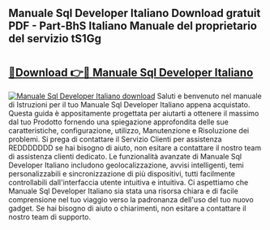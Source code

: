 ## Manuale Sql Developer Italiano Download gratuit PDF - Part-BhS Italiano Manuale del proprietario del servizio tS1Gg

# <h2><a href="http://dfe07a.blite.top/?on=Manuale+Sql+Developer+Italiano">🔗Download 👉🔴 Manuale Sql Developer Italiano</a></h2>

[![Manuale Sql Developer Italiano download](https://i.imgur.com/lujVjoI.png)](http://dfe07a.blite.top/?on=Manuale+Sql+Developer+Italiano)
Saluti e benvenuto nel manuale di Istruzioni per il tuo Manuale Sql Developer Italiano appena acquistato. Questa guida è appositamente progettata per aiutarti a ottenere il massimo dal tuo Prodotto fornendo una spiegazione approfondita delle sue caratteristiche, configurazione, utilizzo, Manutenzione e Risoluzione dei problemi. Si prega di contattare il Servizio Clienti per assistenza REDDDDDDD se hai bisogno di aiuto, non esitare a contattare il nostro team di assistenza clienti dedicato. Le funzionalità avanzate di Manuale Sql Developer Italiano includono geolocalizzazione, avvisi intelligenti, temi personalizzabili e sincronizzazione di più dispositivi, tutti facilmente controllabili dall'interfaccia utente intuitiva e intuitiva. Ci aspettiamo che Manuale Sql Developer Italiano sia stata una risorsa chiara e di facile comprensione nel tuo viaggio verso la padronanza dell'uso del tuo nuovo gadget. Se hai bisogno di aiuto o chiarimenti, non esitare a contattare il nostro team di supporto.
